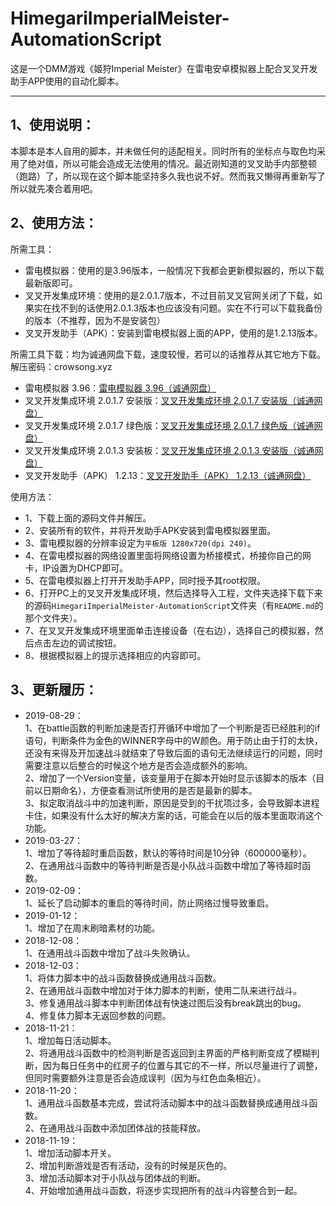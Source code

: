 # HimegariImperialMeister-AutomationScript
这是一个DMM游戏《姬狩Imperial Meister》在雷电安卓模拟器上配合叉叉开发助手APP使用的自动化脚本。
***
## 1、使用说明：
本脚本是本人自用的脚本，并未做任何的适配相关。同时所有的坐标点与取色均采用了绝对值，所以可能会造成无法使用的情况。最近刚知道的叉叉助手内部整顿（跑路）了，所以现在这个脚本能坚持多久我也说不好。然而我又懒得再重新写了所以就先凑合着用吧。
## 2、使用方法：
所需工具：
- 雷电模拟器：使用的是3.96版本，一般情况下我都会更新模拟器的，所以下载最新版即可。
- 叉叉开发集成环境：使用的是2.0.1.7版本，不过目前叉叉官网关闭了下载，如果实在找不到的话使用2.0.1.3版本也应该没有问题。实在不行可以下载我备份的版本（不推荐，因为不是安装包）
- 叉叉开发助手（APK）：安装到雷电模拟器上面的APP，使用的是1.2.13版本。

所需工具下载：均为诚通网盘下载，速度较慢，若可以的话推荐从其它地方下载。解压密码：crowsong.xyz
- 雷电模拟器 3.96：[雷电模拟器 3.96（诚通网盘）](http://waternote.ctfile.net/fs/2276132-395546987 "解压密码：crowsong.xyz")
- 叉叉开发集成环境 2.0.1.7 安装版：[叉叉开发集成环境 2.0.1.7 安装版（诚通网盘）](http://sn9.us/file/2276132-397465795 "解压密码：crowsong.xyz")
- 叉叉开发集成环境 2.0.1.7 绿色版：[叉叉开发集成环境 2.0.1.7 绿色版（诚通网盘）](http://sn9.us/file/2276132-397465793 "解压密码：crowsong.xyz")
- 叉叉开发集成环境 2.0.1.3 安装板：[叉叉开发集成环境 2.0.1.3 安装版（诚通网盘）](http://waternote.ctfile.net/fs/2276132-395546842 "解压密码：crowsong.xyz")
- 叉叉开发助手（APK） 1.2.13：[叉叉开发助手（APK） 1.2.13（诚通网盘）](http://waternote.ctfile.net/fs/2276132-395547512 "解压密码：crowsong.xyz")

使用方法：
- 1、下载上面的源码文件并解压。
- 2、安装所有的软件，并将开发助手APK安装到雷电模拟器里面。
- 3、雷电模拟器的分辨率设定为`平板版 1280x720(dpi 240)`。
- 4、在雷电模拟器的网络设置里面将网络设置为桥接模式，桥接你自己的网卡，IP设置为DHCP即可。
- 5、在雷电模拟器上打开开发助手APP，同时授予其root权限。
- 6、打开PC上的叉叉开发集成环境，然后选择导入工程，文件夹选择下载下来的源码`HimegariImperialMeister-AutomationScript`文件夹（有`README.md`的那个文件夹）。
- 7、在叉叉开发集成环境里面单击连接设备（在右边），选择自己的模拟器，然后点击左边的调试按钮。
- 8、根据模拟器上的提示选择相应的内容即可。

## 3、更新履历：
- 2019-08-29：  
1、在battle函数的判断加速是否打开循环中增加了一个判断是否已经胜利的if语句，判断条件为金色的WINNER字母中的W颜色。用于防止由于打的太快，还没有来得及开加速战斗就结束了导致后面的语句无法继续运行的问题，同时需要注意以后整合的时候这个地方是否会造成额外的影响。  
2、增加了一个Version变量，该变量用于在脚本开始时显示该脚本的版本（目前以日期命名），方便查看测试所使用的是否是最新的脚本。  
3、拟定取消战斗中的加速判断，原因是受到的干扰项过多，会导致脚本进程卡住，如果没有什么太好的解决方案的话，可能会在以后的版本里面取消这个功能。  
- 2019-03-27：  
1、增加了等待超时重启函数，默认的等待时间是10分钟（600000毫秒）。  
2、在通用战斗函数中的等待判断是否是小队战斗函数中增加了等待超时函数。  
- 2019-02-09：  
1、延长了启动脚本的重启的等待时间，防止网络过慢导致重启。  
- 2019-01-12：  
1、增加了在周末刷暗素材的功能。  
- 2018-12-08：  
1、在通用战斗函数中增加了战斗失败确认。  
- 2018-12-03：  
1、将体力脚本中的战斗函数替换成通用战斗函数。  
2、在通用战斗函数中增加对于体力脚本的判断，使用二队来进行战斗。  
3、修复通用战斗脚本中判断团体战有快速过图后没有break跳出的bug。  
4、修复体力脚本无返回参数的问题。  
- 2018-11-21：  
1、增加每日活动脚本。  
2、将通用战斗函数中的检测判断是否返回到主界面的严格判断变成了模糊判断，因为每日任务中的红房子的位置与其它的不一样，所以尽量进行了调整，但同时需要额外注意是否会造成误判（因为与红色血条相近）。  
- 2018-11-20：  
1、通用战斗函数基本完成，尝试将活动脚本中的战斗函数替换成通用战斗函数。  
2、在通用战斗函数中添加团体战的技能释放。  
- 2018-11-19：  
1、增加活动脚本开关。  
2、增加判断游戏是否有活动，没有的时候是灰色的。  
3、增加活动脚本对于小队战与团体战的判断。  
4、开始增加通用战斗函数，将逐步实现把所有的战斗内容整合到一起。  

